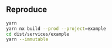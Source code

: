 ## Reproduce
```sh
yarn
yarn nx build --prod --project=example
cd dist/services/example
yarn --immutable
```